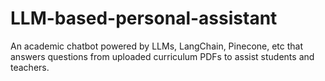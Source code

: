 # LLM-based-personal-assistant
An academic chatbot powered by LLMs, LangChain, Pinecone, etc that answers questions from uploaded curriculum PDFs to assist students and teachers.

